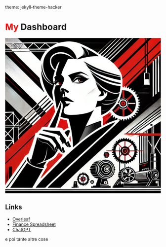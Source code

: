 theme: jekyll-theme-hacker
# <span style="color:red;">My</span> Dashboard

![Home Image](homeimage.png)

## Links

- [Overleaf](https://www.overleaf.com)
- [Finance Spreadsheet](https://docs.google.com/spreadsheets)
- [ChatGPT](https://chat.openai.com)


e poi tante altre cose
